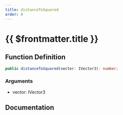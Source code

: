 ```yaml
---
title: distanceToSquared
order: 0
---
```


# {{ $frontmatter.title }}

## Function Definition

```ts
public distanceToSquared(vector: IVector3): number;
```

### Arguments

* vector: IVector3

## Documentation

<!--@include: ./parts/distanceToSquared.md-->
